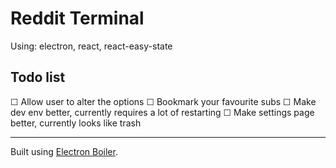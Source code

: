 # Reddit Terminal

Using: electron, react, react-easy-state

## Todo list

☐ Allow user to alter the options
☐ Bookmark your favourite subs
☐ Make dev env better, currently requires a lot of restarting
☐ Make settings page better, currently looks like trash

--- 
Built using [Electron Boiler](https://github.com/mildrenben/electron-boiler).